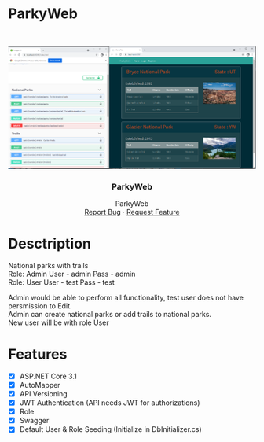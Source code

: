 # ParkyWeb

<br />
<p align="center">
  <a href="https://github.com/ivan-belyaev/ParkyWeb">
    <img src="https://github.com/ivan-belyaev/ParkyWeb/blob/master/Parky.png" alt="Logo">
  </a>

  <h3 align="center">ParkyWeb</h3>

  <p align="center">
    ParkyWeb
    <br />
    <a href="https://github.com/ivan-belyaev/ParkyWeb/issues">Report Bug</a>
    ·
    <a href="https://github.com/ivan-belyaev/ParkyWeb/issues">Request Feature</a>
  </p>
</p>

# Desctription

National parks with trails <br>
Role: Admin   User - admin    Pass - admin<br>
Role: User    User - test     Pass - test<br>

Admin would be able to perform all functionality, test user does not have persmission to Edit. <br>
Admin can create national parks or add trails to national parks.<br>
New user will be with role User<br>

# Features

- [x] ASP.NET Core 3.1
- [x] AutoMapper
- [x] API Versioning
- [x] JWT Authentication (API needs JWT for authorizations)
- [x] Role
- [x] Swagger
- [x] Default User & Role Seeding (Initialize in DbInitializer.cs)
